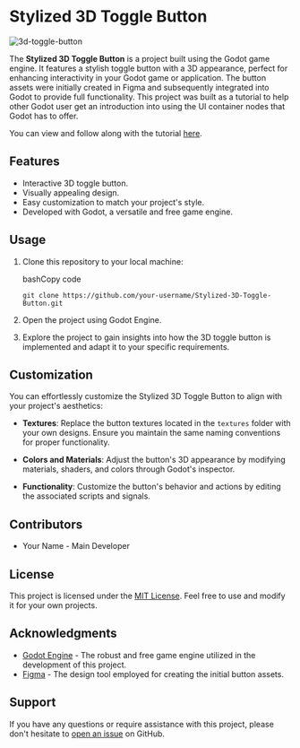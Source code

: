 Stylized 3D Toggle Button
=========================
![3d-toggle-button](https://github.com/jsonify/3D-Toggle-Button/assets/1201529/88fa3b4a-7e2e-4017-acde-24025acd7c86)

The **Stylized 3D Toggle Button** is a project built using the Godot game engine. It features a stylish toggle button with a 3D appearance, perfect for enhancing interactivity in your Godot game or application. The button assets were initially created in Figma and subsequently integrated into Godot to provide full functionality. This project was built as a tutorial to help other Godot user get an introduction into using the UI container nodes that Godot has to offer.

You can view and follow along with the tutorial [here](#).

Features
--------

*   Interactive 3D toggle button.
*   Visually appealing design.
*   Easy customization to match your project's style.
*   Developed with Godot, a versatile and free game engine.

Usage
-----

1.  Clone this repository to your local machine:
    
    bashCopy code
    
    `git clone https://github.com/your-username/Stylized-3D-Toggle-Button.git`
    
2.  Open the project using Godot Engine.
    
3.  Explore the project to gain insights into how the 3D toggle button is implemented and adapt it to your specific requirements.
    

Customization
-------------

You can effortlessly customize the Stylized 3D Toggle Button to align with your project's aesthetics:

*   **Textures**: Replace the button textures located in the `textures` folder with your own designs. Ensure you maintain the same naming conventions for proper functionality.
    
*   **Colors and Materials**: Adjust the button's 3D appearance by modifying materials, shaders, and colors through Godot's inspector.
    
*   **Functionality**: Customize the button's behavior and actions by editing the associated scripts and signals.
    

Contributors
------------

*   Your Name - Main Developer

License
-------

This project is licensed under the [MIT License](LICENSE.md). Feel free to use and modify it for your own projects.

Acknowledgments
---------------

*   [Godot Engine](https://godotengine.org/) - The robust and free game engine utilized in the development of this project.
*   [Figma](https://www.figma.com/) - The design tool employed for creating the initial button assets.

Support
-------

If you have any questions or require assistance with this project, please don't hesitate to [open an issue](https://github.com/your-username/Stylized-3D-Toggle-Button/issues) on GitHub.
